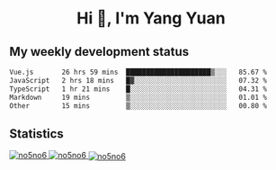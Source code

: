 <h1 align="center">Hi 👋, I'm Yang Yuan</h1>


## My weekly development status
<!--START_SECTION:waka-->

```txt
Vue.js       26 hrs 59 mins  █████████████████████▒░░░   85.67 %
JavaScript   2 hrs 18 mins   █▓░░░░░░░░░░░░░░░░░░░░░░░   07.32 %
TypeScript   1 hr 21 mins    █░░░░░░░░░░░░░░░░░░░░░░░░   04.31 %
Markdown     19 mins         ▒░░░░░░░░░░░░░░░░░░░░░░░░   01.01 %
Other        15 mins         ▒░░░░░░░░░░░░░░░░░░░░░░░░   00.80 %
```

<!--END_SECTION:waka-->

## Statistics
<a href="https://github.com/anuraghazra/github-readme-stats">
  <img src="https://github-readme-stats.vercel.app/api/top-langs/?username=no5no6&theme=dracula" alt="no5no6">
</a>
<a href="https://github.com/anuraghazra/github-readme-stats">
  <img src="https://github-readme-stats.vercel.app/api?username=no5no6&show_icons=true&theme=dracula&line_height=40" alt="no5no6">
</a>
<a href="https://github.com/anuraghazra/github-readme-stats">
  <img align="center" src="https://github-readme-streak-stats.herokuapp.com/?user=no5no6&theme=dracula" alt="no5no6" />
</a>